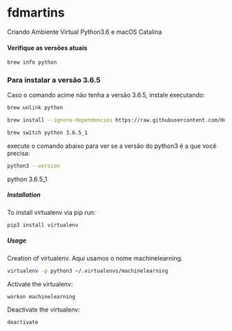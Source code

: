 # fdmartins
Criando Ambiente Virtual Python3.6 e macOS Catalina

#### Verifique as versões atuais
```bash
brew info python
```
### Para instalar a versão 3.6.5
Caso o comando acime não tenha a versão 3.6.5, instale executando:
```bash
brew unlink python

brew install --ignore-dependencies https://raw.githubusercontent.com/Homebrew/homebrew-core/f2a764ef944b1080be64bd88dca9a1d80130c558/Formula/python.rb

brew switch python 3.6.5_1

```

execute o comando abaixo para ver se a versão do python3 é a que você precisa:
```bash
python3 --version
```
python 3.6.5_1


##### Installation
To install virtualenv via pip run:
```bash
pip3 install virtualenv
```

##### Usage
Creation of virtualenv.
Aqui usamos o nome machinelearning.
```bash
virtualenv -p python3 ~/.virtualenvs/machinelearning
```

Activate the virtualenv:
```bash
workon machinelearning
```

Deactivate the virtualenv:
```bash
deactivate
```

